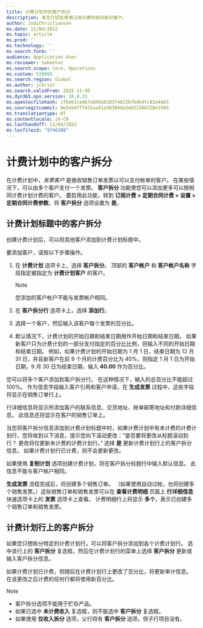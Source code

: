 ```yaml
---
title: 计费计划中的客户拆分
description: 本文介绍在使用订阅计费时如何拆分客户。
author: JodiChristiansen
ms.date: 11/04/2022
ms.topic: article
ms.prod: ''
ms.technology: ''
ms.search.form: ''
audience: Application User
ms.reviewer: twheeloc
ms.search.scope: Core, Operations
ms.custom: 539093
ms.search.region: Global
ms.author: jchrist
ms.search.validFrom: 2022-11-05
ms.dyn365.ops.version: 10.0.31
ms.openlocfilehash: cfbe61ca4b7e809a8183f4622bf6db4fc83a4d83
ms.sourcegitcommit: 9e2e54ff7d15aa51e58309da3eb52366328e199d
ms.translationtype: HT
ms.contentlocale: zh-CN
ms.lasthandoff: 11/04/2022
ms.locfileid: "9746308"
---
```

# <a name="customer-split-on-billing-schedules"></a>计费计划中的客户拆分

在计费计划中，*发票客户* 是接收销售订单发票以可以支付帐单的客户。 在某些情况下，可以由多个客户支付一个发票。 **客户拆分** 功能使您可以添加更多可以按相同计费计划计费的客户。 要启用此功能，转到 **订阅计费 \> 定期合同计费 \> 设置 \> 定期合同计费参数**，将 **客户拆分** 选项设置为 **是**。

## <a name="customer-split-on-the-billing-schedule-header"></a>计费计划标题中的客户拆分

创建计费计划后，可以将其他客户添加到计费计划标题中。

要添加客户，请按以下步骤操作。

1. 在 **计费计划** 选项卡上，选择 **客户拆分**。 顶部的 **客户帐户** 和 **客户帐户名称** 字段指定被指定为 **计费计划客户** 的客户。

    > [!NOTE]
    > 您添加的客户帐户不能与发票帐户相同。

2. 在 **客户拆分行** 选项卡上，选择 **添加行**。
3. 选择一个客户，然后输入该客户每个发票的百分比。
4. 默认情况下，计费计划的开始日期和结束日期用作开始日期和结束日期。 如果新客户只为计费计划的一部分支付指定的百分比比例，则输入不同的开始日期和结束日期。 例如，如果计费计划的开始日期为 1 月 1 日，结束日期为 12 月 31 日，并且新客户在前 9 个月的计费百分比为 40%，则指定 1 月 1 日为开始日期，9 月 30 日为结束日期，输入 **40.00** 作为百分比。

您可以将多个客户添加到客户拆分行。 在这种情况下，输入的总百分比不能超过 100%。 作为信息字段输入客户引用和客户申请，在 **生成发票** 过程中，这些字段将显示在销售订单行上。

行详细信息将显示所添加客户的联系信息、交货地址、帐单邮寄地址和付款详细信息。 此信息还将显示在客户的销售订单上。

当您将客户拆分信息添加到计费计划标题中时，如果计费计划中有未计费的计费计划行，您将收到以下消息，提示您向下滚动更改：“是否要将更改从标题滚动到行？ 更改将仅更新未计费的计费计划行。” 选择 **是** 更新计费计划行上的客户拆分信息。 如果计费计划行已计费，则不会更新更改。

如果使用 **复制计划** 选项创建计费计划，将在客户拆分标题行中输入默认信息。 此信息不能与客户帐户相同。

**生成发票** 流程完成后，将创建多个销售订单。 （如果使用自动过帐，也将创建多个销售发票。）这些销售订单和销售发票可以在 **查看计费明细** 页面上 **行详细信息** 快速选项卡上的 **发票** 选项卡上查看。 计费明细行上将显示 **多个**，表示已创建多个销售订单和销售发票。

## <a name="customer-split-on-billing-schedule-lines"></a>计费计划行上的客户拆分

如果您只想拆分特定的计费计划行，可以将客户拆分添加到各个计费计划行。 选中该行上的 **客户拆分** 复选框，然后在计费计划行的菜单上选择 **客户拆分** 更新或输入客户拆分信息。

如果计费计划已计费，但随后在计费计划行上更改了百分比，将更新审计信息。 在该更改之后计费的任何行都将使用新百分比。

> [!NOTE]
> - 客户拆分选项不能用于贮存产品。
> - 如果已选中 **未计费收入** 复选框，则不能选中 **客户拆分** 复选框。
> - 如果使用 **仅收入拆分** 选项，父行将有 **客户拆分** 选项，但子行项目没有。
